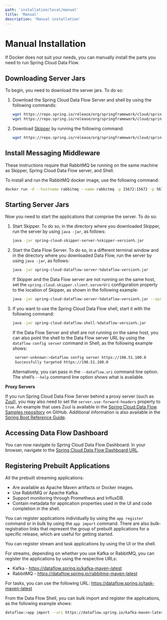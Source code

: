 ```yaml
---
path: 'installation/local/manual'
title: 'Manual'
description: 'Manual installation'
---
```


# Manual Installation

If Docker does not suit your needs, you can manually install the parts you need to run Spring Cloud Data Flow.

## Downloading Server Jars

To begin, you need to download the server jars. To do so:

1. Download the Spring Cloud Data Flow Server and shell by using the following commands:

   ```bash
   wget https://repo.spring.io/release/org/springframework/cloud/spring-cloud-dataflow-server/%dataflow-version%/spring-cloud-dataflow-server-%dataflow-version%.jar
   wget https://repo.spring.io/release/org/springframework/cloud/spring-cloud-dataflow-shell/%dataflow-version%/spring-cloud-dataflow-shell-%dataflow-version%.jar
   ```

2. Download [Skipper](https://cloud.spring.io/spring-cloud-skipper/) by running the following command:
   ```bash
   wget https://repo.spring.io/release/org/springframework/cloud/spring-cloud-skipper-server/%skipper-version%/spring-cloud-skipper-server-%skipper-version%.jar
   ```

## Install Messaging Middleware

These instructions require that RabbitMQ be running on the same machine as Skipper, Spring Cloud Data Flow server, and Shell.

To install and run the RabbitMQ docker image, use the following command:

```bash
docker run -d --hostname rabbitmq --name rabbitmq -p 15672:15672 -p 5672:5672 rabbitmq:3.7.14-management
```

## Starting Server Jars

Now you need to start the applications that comprise the server. To do so:

1. Start Skipper. To do so, in the directory where you downloaded Skipper, run the server by using `java -jar`, as follows:

   ```bash
   java -jar spring-cloud-skipper-server-%skipper-version%.jar
   ```

1. Start the Data Flow Server. To do so, in a different terminal window and in the directory where you downloaded Data Flow, run the server by using `java -jar`, as follows:

   ```bash
   java -jar spring-cloud-dataflow-server-%dataflow-version%.jar
   ```

   If Skipper and the Data Flow server are not running on the same
   host, set the `spring.cloud.skipper.client.serverUri` configuration
   property to the location of Skipper, as shown in the following
   example:

   ```bash
   java -jar spring-cloud-dataflow-server-%dataflow-version%.jar --spring.cloud.skipper.client.serverUri=https://192.51.100.1:7577/api
   ```

1. If you want to use the Spring Cloud Data Flow shell, start it with the following command:

   ```bash
   java -jar spring-cloud-dataflow-shell-%dataflow-version%.jar
   ```

   If the Data Flow Server and shell are not running on the same host, you can also point the shell to the Data Flow server URL by using the `dataflow config server` command in Shell, as the following example shows:

   ```bash
    server-unknown:>dataflow config server https://198.51.100.0
    Successfully targeted https://198.51.100.0
   ```

   Alternatively, you can pass in the `--dataflow.uri` command line option. The shell’s `--help` command line option shows what is available.

<!--TIP-->

**Proxy Servers**

If you run Spring Cloud Data Flow Server behind a proxy server (such
as [Zuul](https://github.com/Netflix/zuul)), you may also need to set
the `server.use-forward-headers` property to `true`. An example that
uses Zuul is available in the [Spring Cloud Data Flow Samples
repository](https://github.com/spring-cloud/spring-cloud-dataflow-samples/tree/master/dataflow-zuul)
on GitHub. Additional information is also available in the [Spring Boot Reference Guide](https://docs.spring.io/spring-boot/docs/current/reference/htmlsingle/#howto-use-tomcat-behind-a-proxy-server).

<!--END_TIP-->

## Accessing Data Flow Dashboard

You can now navigate to Spring Cloud Data Flow Dashboard. In your browser, navigate to the [Spring Cloud Data
Flow Dashboard URL](http://localhost:9393/dashboard).

## Registering Prebuilt Applications

<!-- **TODO feels like this can go in some generic section** -->

All the prebuilt streaming applications:

- Are available as Apache Maven artifacts or Docker images.
- Use RabbitMQ or Apache Kafka.
- Support monitoring through Prometheus and InfluxDB.
- Contain metadata for application properties used in the UI and code completion in the shell.

You can register applications individually by using the `app register` command or in bulk by using the `app import` command.
There are also bulk-registration links that represent the group of prebuilt applications for a specific release, which are useful for getting started.

You can register stream and task applications by using the UI or the shell.

For streams, depending on whether you use Kafka or RabbitMQ, you can register the applications by using the respective URLs:

- Kafka - https://dataflow.spring.io/kafka-maven-latest
- RabbitMQ - https://dataflow.spring.io/rabbitmq-maven-latest

For tasks, you can use the following URL: https://dataflow.spring.io/task-maven-latest

From the Data Flow Shell, you can bulk import and register the applications, as the following example shows:

```bash
dataflow:>app import --uri https://dataflow.spring.io/kafka-maven-latest
```
